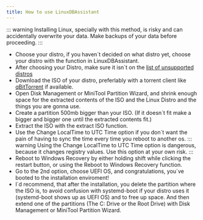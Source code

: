 ```yaml
---
title: How to use LinuxDBAssistant
---
```

::: warning
Installing Linux, specially with this method, is risky and can accidentally overwrite your data.
Make backups of your data before proceeding.
:::
- Choose your distro, if you haven´t decided on what distro yet, choose your distro with the function in LinuxDBAssistant.
- After choosing your Distro, make sure it isn´t on the [list of unsupported distros](/linuxdbassistant/unsupported-distros)
- Download the ISO of your distro, preferlably with a torrent client like [qBitTorrent](https://www.qbittorrent.org/) if available.
- Open Disk Management or MiniTool Partition Wizard, and shrink enough space for the extracted contents of the ISO and the Linux Distro and the things you are gonna use.
- Create a partition 500mb bigger than your ISO. (If it doesn´t fit make a bigger and bigger one until the extracted contents fit.)
- Extract the ISO with the extract ISO function.
- Use the Change LocalTime to UTC Time option if you don´t want the pain of having to sync the time every time you reboot to another os.
::: warning
Using the Change LocalTime to UTC Time option is dangerous, because it changes registry values.
Use this option at your own risk.
:::
- Reboot to Windows Recovery by either holding shift while clicking the restart button, or using the Reboot to Windows Recovery function.
- Go to the 2nd option, choose UEFI OS, and congratulations, you´ve booted to the installation enviroment!
- I´d recommend, that after the installation, you delete the partition where the ISO is, to avoid confusion with systemd-boot if your distro uses it (systemd-boot shows up as UEFI OS) and to free up space. And then extend one of the partitions (The C: Drive or the Root Drive) with Disk Management or MiniTool Partition Wizard.